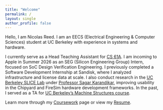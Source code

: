```yaml
---
title: "Welcome"
permalink: /
layout: single
author_profile: false
---
```


Hello, I am Nicolas Reed. I am an EECS (Electrical Engineering & Computer Sciences) student at UC Berkeley with experience in systems and hardware.

I currently serve as a Head Teaching Assistant for [CS 61A](https://cs61a.org/). I am incoming to Apple in Summer 2026 as an SEG (Silicon Engineering Group) Intern, focused on SoC Design Verification Engineering. I previously completed a Software Development Internship at Sandisk, where I analyzed infrastructure and license data at scale. I also conduct research in the [UC Berkeley SLICE Lab](https://slice.eecs.berkeley.edu/) under [Professor Sagar Karandikar](https://sagark.org/), improving usability in the Chipyard and FireSim hardware development frameworks. In the past, I served as a TA for [UC Berkeley’s Machine Structures course](https://cs61c.org/).

Learn more through my [Coursework](/coursework/) page or view my [Resume](https://github.com/reed-nicolas/reed-nicolas.github.io/blob/master/assets/pdfs/resume.pdf).
 